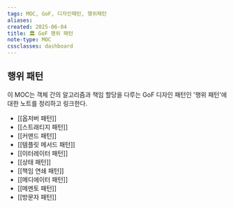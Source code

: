 ```yaml
---
tags: MOC, GoF, 디자인패턴, 행위패턴
aliases:
created: 2025-06-04
title: 🏛️ GoF 행위 패턴
note-type: MOC
cssclasses: dashboard
---
```


## 행위 패턴

이 MOC는 객체 간의 알고리즘과 책임 할당을 다루는 GoF 디자인 패턴인 '행위 패턴'에 대한 노트를 정리하고 링크한다.

- [[옵저버 패턴]]
- [[스트래티지 패턴]]
- [[커맨드 패턴]]
- [[템플릿 메서드 패턴]]
- [[이터레이터 패턴]]
- [[상태 패턴]]
- [[책임 연쇄 패턴]]
- [[메디에이터 패턴]]
- [[메멘토 패턴]]
- [[방문자 패턴]] 